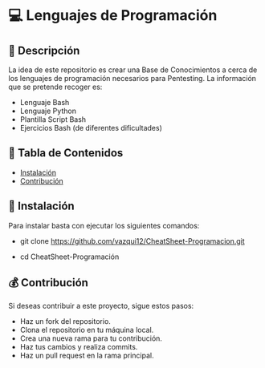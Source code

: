 # 💻 Lenguajes de Programación

## 📘 Descripción

La idea de este repositorio es crear una Base de Conocimientos a cerca de los lenguajes de programación necesarios para Pentesting.
La información que se pretende recoger es:
  - Lenguaje Bash
  - Lenguaje Python
  - Plantilla Script Bash
  - Ejercicios Bash (de diferentes dificultades)

## 📑 Tabla de Contenidos

- [Instalación](#instalación)
- [Contribución](#contribución)

## 🔑 Instalación

Para instalar basta con ejecutar los siguientes comandos:

- git clone https://github.com/vazqui12/CheatSheet-Programacion.git

- cd CheatSheet-Programación

## 💰 Contribución

Si deseas contribuir a este proyecto, sigue estos pasos: 

- Haz un fork del repositorio. 
- Clona el repositorio en tu máquina local.
- Crea una nueva rama para tu contribución. 
- Haz tus cambios y realiza commits. 
- Haz un pull request en la rama principal.



